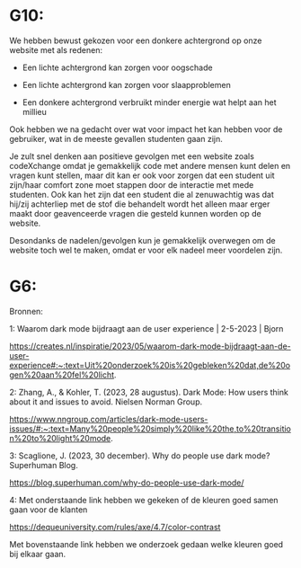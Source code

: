 # G10:

We hebben bewust gekozen voor een donkere achtergrond op onze website met als redenen:

- Een lichte achtergrond kan zorgen voor oogschade

- Een lichte achtergrond kan zorgen voor slaapproblemen 

- Een donkere achtergrond verbruikt minder energie wat helpt aan het millieu 

Ook hebben we na gedacht over wat voor impact het kan hebben voor de gebruiker, wat in de meeste gevallen studenten gaan zijn. 

Je zult snel denken aan positieve gevolgen met een website zoals codeXchange omdat je gemakkelijk code met andere mensen kunt delen en vragen kunt stellen, maar dit kan er ook voor zorgen dat een student uit zijn/haar comfort zone moet stappen door de interactie met mede studenten. Ook kan het zijn dat een student die al zenuwachtig was dat hij/zij achterliep met de stof die behandelt wordt het alleen maar erger maakt door geavenceerde vragen die gesteld kunnen worden op de website.

Desondanks de nadelen/gevolgen kun je gemakkelijk overwegen om de website toch wel te maken, omdat er voor elk nadeel meer voordelen zijn.

# G6:

Bronnen:

1: Waarom dark mode bijdraagt aan de user experience | 2-5-2023 | Bjorn

https://creates.nl/inspiratie/2023/05/waarom-dark-mode-bijdraagt-aan-de-user-experience#:~:text=Uit%20onderzoek%20is%20gebleken%20dat,de%20ogen%20aan%20fel%20licht.

2: Zhang, A., & Kohler, T. (2023, 28 augustus). Dark Mode: How users think about it and issues to avoid. Nielsen Norman Group. 

https://www.nngroup.com/articles/dark-mode-users-issues/#:~:text=Many%20people%20simply%20like%20the,to%20transition%20to%20light%20mode.

3: Scaglione, J. (2023, 30 december). Why do people use dark mode? Superhuman Blog. 

https://blog.superhuman.com/why-do-people-use-dark-mode/

4: Met onderstaande link hebben we gekeken of de kleuren goed samen gaan voor de klanten

https://dequeuniversity.com/rules/axe/4.7/color-contrast

Met bovenstaande link hebben we onderzoek gedaan welke kleuren goed bij elkaar gaan.



